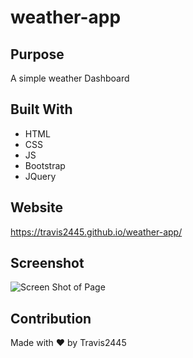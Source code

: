 # weather-app

## Purpose
A simple weather Dashboard

## Built With
* HTML
* CSS
* JS
* Bootstrap
* JQuery

## Website
https://travis2445.github.io/weather-app/

## Screenshot
![Screen Shot of Page](assets/images.ss.png)

## Contribution
Made with ❤️ by Travis2445